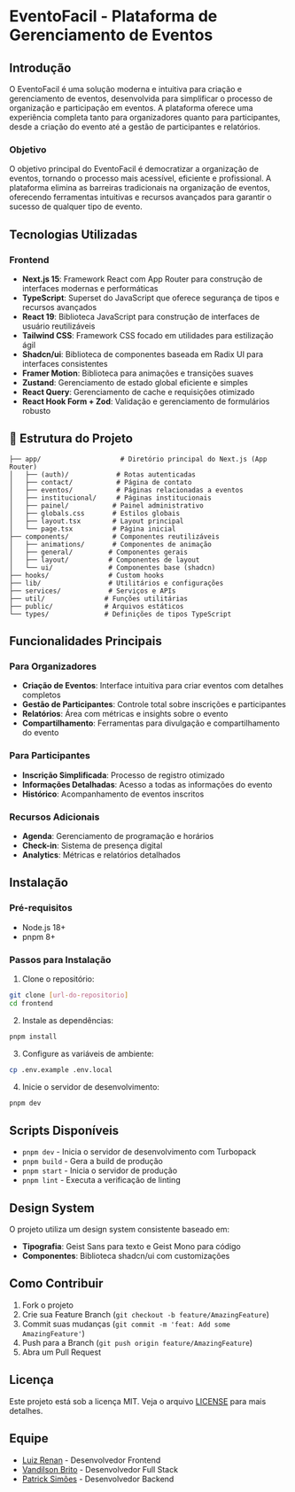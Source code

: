 # EventoFacil - Plataforma de Gerenciamento de Eventos


## Introdução

O EventoFacil é uma solução moderna e intuitiva para criação e gerenciamento de eventos, desenvolvida para simplificar o processo de organização e participação em eventos. A plataforma oferece uma experiência completa tanto para organizadores quanto para participantes, desde a criação do evento até a gestão de participantes e relatórios.

###  Objetivo

O objetivo principal do EventoFacil é democratizar a organização de eventos, tornando o processo mais acessível, eficiente e profissional. A plataforma elimina as barreiras tradicionais na organização de eventos, oferecendo ferramentas intuitivas e recursos avançados para garantir o sucesso de qualquer tipo de evento.

## Tecnologias Utilizadas

### Frontend

- **Next.js 15**: Framework React com App Router para construção de interfaces modernas e performáticas
- **TypeScript**: Superset do JavaScript que oferece segurança de tipos e recursos avançados
- **React 19**: Biblioteca JavaScript para construção de interfaces de usuário reutilizáveis
- **Tailwind CSS**: Framework CSS focado em utilidades para estilização ágil
- **Shadcn/ui**: Biblioteca de componentes baseada em Radix UI para interfaces consistentes
- **Framer Motion**: Biblioteca para animações e transições suaves
- **Zustand**: Gerenciamento de estado global eficiente e simples
- **React Query**: Gerenciamento de cache e requisições otimizado
- **React Hook Form + Zod**: Validação e gerenciamento de formulários robusto

## 📁 Estrutura do Projeto

```
├── app/                    # Diretório principal do Next.js (App Router)
│   ├── (auth)/            # Rotas autenticadas
│   ├── contact/           # Página de contato
│   ├── eventos/           # Páginas relacionadas a eventos
│   ├── institucional/     # Páginas institucionais
│   ├── painel/           # Painel administrativo
│   ├── globals.css       # Estilos globais
│   ├── layout.tsx        # Layout principal
│   └── page.tsx          # Página inicial
├── components/           # Componentes reutilizáveis
│   ├── animations/       # Componentes de animação
│   ├── general/         # Componentes gerais
│   ├── layout/          # Componentes de layout
│   └── ui/              # Componentes base (shadcn)
├── hooks/               # Custom hooks
├── lib/                 # Utilitários e configurações
├── services/            # Serviços e APIs
├── util/               # Funções utilitárias
├── public/             # Arquivos estáticos
└── types/              # Definições de tipos TypeScript
```

##  Funcionalidades Principais

### Para Organizadores

- **Criação de Eventos**: Interface intuitiva para criar eventos com detalhes completos
- **Gestão de Participantes**: Controle total sobre inscrições e participantes
- **Relatórios**: Área com métricas e insights sobre o evento
- **Compartilhamento**: Ferramentas para divulgação e compartilhamento do evento

### Para Participantes

- **Inscrição Simplificada**: Processo de registro otimizado
- **Informações Detalhadas**: Acesso a todas as informações do evento
- **Histórico**: Acompanhamento de eventos inscritos

### Recursos Adicionais

- **Agenda**: Gerenciamento de programação e horários
- **Check-in**: Sistema de presença digital
- **Analytics**: Métricas e relatórios detalhados

## Instalação

### Pré-requisitos

- Node.js 18+
- pnpm 8+

### Passos para Instalação

1. Clone o repositório:

```bash
git clone [url-do-repositorio]
cd frontend
```

2. Instale as dependências:

```bash
pnpm install
```

3. Configure as variáveis de ambiente:

```bash
cp .env.example .env.local
```

4. Inicie o servidor de desenvolvimento:

```bash
pnpm dev
```

##  Scripts Disponíveis

- `pnpm dev` - Inicia o servidor de desenvolvimento com Turbopack
- `pnpm build` - Gera a build de produção
- `pnpm start` - Inicia o servidor de produção
- `pnpm lint` - Executa a verificação de linting

## Design System

O projeto utiliza um design system consistente baseado em:

- **Tipografia**: Geist Sans para texto e Geist Mono para código
- **Componentes**: Biblioteca shadcn/ui com customizações

##  Como Contribuir

1. Fork o projeto
2. Crie sua Feature Branch (`git checkout -b feature/AmazingFeature`)
3. Commit suas mudanças (`git commit -m 'feat: Add some AmazingFeature'`)
4. Push para a Branch (`git push origin feature/AmazingFeature`)
5. Abra um Pull Request

##  Licença

Este projeto está sob a licença MIT. Veja o arquivo [LICENSE](LICENSE) para mais detalhes.

##  Equipe

- [Luiz Renan](https://github.com/luiznwz) - Desenvolvedor Frontend
- [Vandilson Brito](https://github.com/vandilsonbrito) - Desenvolvedor Full Stack
- [Patrick Simões](https://github.com/PatrickSimoes) - Desenvolvedor Backend
